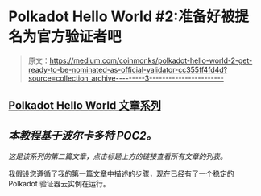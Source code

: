 # Polkadot Hello World #2:准备好被提名为官方验证者吧

> 原文：<https://medium.com/coinmonks/polkadot-hello-world-2-get-ready-to-be-nominated-as-official-validator-cc355ff4fd4d?source=collection_archive---------3----------------------->

## [Polkadot Hello World 文章系列](https://medium.com/coinmonks/tagged/polkadot-hello-world)

## *本教程基于波尔卡多特 POC2。*

*这是该系列的第二篇文章，点击标题上方的链接查看所有文章的列表。*

我假设您遵循了我的第一篇文章中描述的步骤，现在已经有了一个稳定的 Polkadot 验证器云实例在运行。
